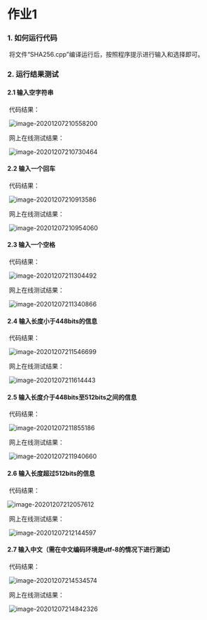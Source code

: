 # 作业1

### 1. 如何运行代码

​	将文件“SHA256.cpp”编译运行后，按照程序提示进行输入和选择即可。

### 2. 运行结果测试

#### 	2.1 输入空字符串

​		代码结果：

​		![image-20201207210558200](C:\Users\agenzy\Desktop\blockchainCourse\赵洋\work1\image-20201207210558200.png)

​		网上在线测试结果：

​		![image-20201207210730464](C:\Users\agenzy\Desktop\blockchainCourse\赵洋\work1\image-20201207210730464.png)

#### 	2.2 输入一个回车

​		代码结果：

​		![image-20201207210913586](C:\Users\agenzy\Desktop\blockchainCourse\赵洋\work1\image-20201207210913586.png)

​		网上在线测试结果：

​		![image-20201207210954060](C:\Users\agenzy\Desktop\blockchainCourse\赵洋\work1\image-20201207210954060.png)

#### 	2.3 输入一个空格

​		代码结果：

​		![image-20201207211304492](C:\Users\agenzy\Desktop\blockchainCourse\赵洋\work1\image-20201207211304492.png)

​		网上在线测试结果：

​		![image-20201207211340866](C:\Users\agenzy\Desktop\blockchainCourse\赵洋\work1\image-20201207211340866.png)

#### 	2.4 输入长度小于448bits的信息

​		代码结果：

​		![image-20201207211546699](C:\Users\agenzy\Desktop\blockchainCourse\赵洋\work1\image-20201207211546699.png)

​		网上在线测试结果：

​		![image-20201207211614443](C:\Users\agenzy\Desktop\blockchainCourse\赵洋\work1\image-20201207211614443.png)

#### 	2.5 输入长度介于448bits至512bits之间的信息

​		代码结果：

​	![image-20201207211855186](C:\Users\agenzy\Desktop\blockchainCourse\赵洋\work1\image-20201207211855186.png)

​		网上在线测试结果：

​		![image-20201207211940660](C:\Users\agenzy\Desktop\blockchainCourse\赵洋\work1\image-20201207211940660.png)

#### 	2.6 输入长度超过512bits的信息

​		代码结果：

![image-20201207212057612](C:\Users\agenzy\Desktop\blockchainCourse\赵洋\work1\image-20201207212057612.png)

​		网上在线测试结果：

​		![image-20201207212144597](C:\Users\agenzy\Desktop\blockchainCourse\赵洋\work1\image-20201207212144597.png)

#### 	2.7 输入中文（需在中文编码环境是utf-8的情况下进行测试）

​		代码结果：

​		![image-20201207214534574](C:\Users\agenzy\Desktop\blockchainCourse\赵洋\work1\image-20201207214534574.png)

​		网上在线测试结果：

​		![image-20201207214842326](C:\Users\agenzy\Desktop\blockchainCourse\赵洋\work1\image-20201207214842326.png)

